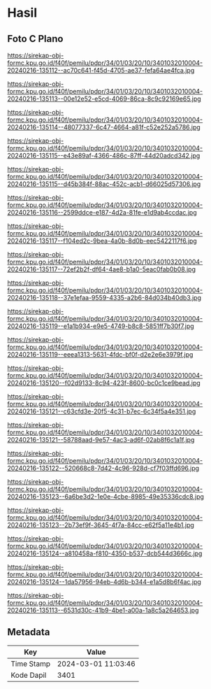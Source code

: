 # Hasil

## Foto C Plano

https://sirekap-obj-formc.kpu.go.id/f40f/pemilu/pdpr/34/01/03/20/10/3401032010004-20240216-135112--ac70c641-f45d-4705-ae37-fefa64ae4fca.jpg

https://sirekap-obj-formc.kpu.go.id/f40f/pemilu/pdpr/34/01/03/20/10/3401032010004-20240216-135113--00e12e52-e5cd-4069-86ca-8c9c92169e65.jpg

https://sirekap-obj-formc.kpu.go.id/f40f/pemilu/pdpr/34/01/03/20/10/3401032010004-20240216-135114--48077337-6c47-4664-a81f-c52e252a5786.jpg

https://sirekap-obj-formc.kpu.go.id/f40f/pemilu/pdpr/34/01/03/20/10/3401032010004-20240216-135115--e43e89af-4366-486c-87ff-44d20adcd342.jpg

https://sirekap-obj-formc.kpu.go.id/f40f/pemilu/pdpr/34/01/03/20/10/3401032010004-20240216-135115--d45b384f-88ac-452c-acb1-d66025d57306.jpg

https://sirekap-obj-formc.kpu.go.id/f40f/pemilu/pdpr/34/01/03/20/10/3401032010004-20240216-135116--2599ddce-e187-4d2a-81fe-e1d9ab4ccdac.jpg

https://sirekap-obj-formc.kpu.go.id/f40f/pemilu/pdpr/34/01/03/20/10/3401032010004-20240216-135117--f104ed2c-9bea-4a0b-8d0b-eec5422117f6.jpg

https://sirekap-obj-formc.kpu.go.id/f40f/pemilu/pdpr/34/01/03/20/10/3401032010004-20240216-135117--72ef2b2f-df64-4ae8-b1a0-5eac0fab0b08.jpg

https://sirekap-obj-formc.kpu.go.id/f40f/pemilu/pdpr/34/01/03/20/10/3401032010004-20240216-135118--37e1efaa-9559-4335-a2b6-84d034b40db3.jpg

https://sirekap-obj-formc.kpu.go.id/f40f/pemilu/pdpr/34/01/03/20/10/3401032010004-20240216-135119--e1a1b934-e9e5-4749-b8c8-5851ff7b30f7.jpg

https://sirekap-obj-formc.kpu.go.id/f40f/pemilu/pdpr/34/01/03/20/10/3401032010004-20240216-135119--eeea1313-5631-4fdc-bf0f-d2e2e6e3979f.jpg

https://sirekap-obj-formc.kpu.go.id/f40f/pemilu/pdpr/34/01/03/20/10/3401032010004-20240216-135120--f02d9133-8c94-423f-8600-bc0c1ce9bead.jpg

https://sirekap-obj-formc.kpu.go.id/f40f/pemilu/pdpr/34/01/03/20/10/3401032010004-20240216-135121--c63cfd3e-20f5-4c31-b7ec-6c34f5a4e351.jpg

https://sirekap-obj-formc.kpu.go.id/f40f/pemilu/pdpr/34/01/03/20/10/3401032010004-20240216-135121--58788aad-9e57-4ac3-ad6f-02ab8f6c1a1f.jpg

https://sirekap-obj-formc.kpu.go.id/f40f/pemilu/pdpr/34/01/03/20/10/3401032010004-20240216-135122--520668c8-7d42-4c96-928d-cf7f03ffd696.jpg

https://sirekap-obj-formc.kpu.go.id/f40f/pemilu/pdpr/34/01/03/20/10/3401032010004-20240216-135123--6a6be3d2-1e0e-4cbe-8985-49e35336cdc8.jpg

https://sirekap-obj-formc.kpu.go.id/f40f/pemilu/pdpr/34/01/03/20/10/3401032010004-20240216-135123--2b73ef9f-3645-4f7a-84cc-e62f5a11e4b1.jpg

https://sirekap-obj-formc.kpu.go.id/f40f/pemilu/pdpr/34/01/03/20/10/3401032010004-20240216-135124--a810458a-f810-4350-b537-dcb544d3666c.jpg

https://sirekap-obj-formc.kpu.go.id/f40f/pemilu/pdpr/34/01/03/20/10/3401032010004-20240216-135124--1da57956-94eb-4d6b-b344-e1a5d8b6f4ac.jpg

https://sirekap-obj-formc.kpu.go.id/f40f/pemilu/pdpr/34/01/03/20/10/3401032010004-20240216-135113--6531d30c-41b9-4be1-a00a-1a8c5a264653.jpg


## Metadata

| Key        | Value               |
| ---------- | ------------------- |
| Time Stamp | 2024-03-01 11:03:46 |
| Kode Dapil | 3401                |



